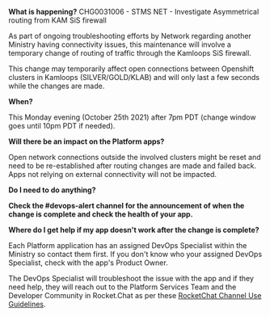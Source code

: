 **What is happening?**
CHG0031006 - STMS NET - Investigate Asymmetrical routing from KAM SiS firewall

As part of ongoing troubleshooting efforts by Network regarding another Ministry having connectivity issues, this maintenance will involve a temporary change of routing of traffic through the Kamloops SiS firewall.

This change may temporarily affect open connections between Openshift clusters in Kamloops (SILVER/GOLD/KLAB) and will only last a few seconds while the changes are made.

**When?**

This Monday evening (October 25th 2021) after 7pm PDT (change window goes until 10pm PDT if needed).

**Will there be an impact on the Platform apps?**

Open network connections outside the involved clusters might be reset and need to be re-established after routing changes are made and failed back. Apps not relying on external connectivity will not be impacted.

**Do I need to do anything?**

**Check the #devops-alert channel for the announcement of when the change is complete and check the health of your app.**

**Where do I get help if my app doesn't work after the change is complete?**

Each Platform application has an assigned DevOps Specialist within the Ministry so contact them first. If you don't know who your assigned DevOps Specialist, check with the app's Product Owner.

The DevOps Specialist will troubleshoot the issue with the app and if they need help, they will reach out to the Platform Services Team and the Developer Community in Rocket.Chat as per these [RocketChat Channel Use Guidelines](
https://developer.gov.bc.ca/Getting-human-support-for-issues-not-covered-by-devops-requests).
